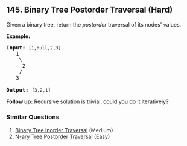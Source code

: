 ## 145. Binary Tree Postorder Traversal (Hard)

<p>Given a binary tree, return the <em>postorder</em> traversal of its nodes&#39; values.</p>

<p><strong>Example:</strong></p>

<pre>
<strong>Input:</strong>&nbsp;<code>[1,null,2,3]</code>
   1
    \
     2
    /
   3

<strong>Output:</strong>&nbsp;<code>[3,2,1]</code>
</pre>

<p><strong>Follow up:</strong> Recursive solution is trivial, could you do it iteratively?</p>


### Similar Questions
  1. [Binary Tree Inorder Traversal](https://github.com/openset/leetcode/tree/master/solution/binary-tree-inorder-traversal) (Medium)
  1. [N-ary Tree Postorder Traversal](https://github.com/openset/leetcode/tree/master/solution/n-ary-tree-postorder-traversal) (Easy)
